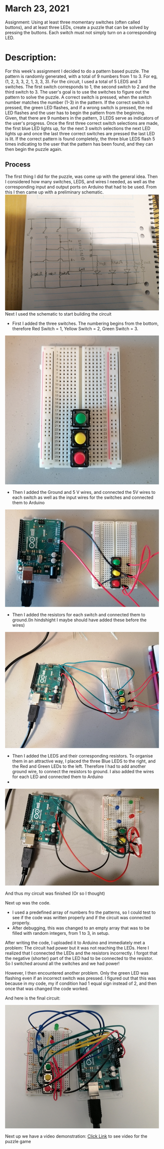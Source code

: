 # March 23, 2021
Assignment: Using at least three momentary switches (often called buttons), and at least three LEDs, create a puzzle that can be solved by pressing the buttons. 
Each switch must not simply turn on a corresponding LED.

# Description: 
For this week's assignment I decided to do a pattern based puzzle. The pattern is randomly generated, with a total of 9 numbers from 1 to 3. 
For eg, (1, 2, 3, 3, 2, 1, 3, 3, 3). For the circuit, I used a total of 5 LEDS and 3 switches. The first switch corresponds to 1, the second switch to 2 and the 
third switch to 3. The user's goal is to use the switches to figure out the pattern to solve the puzzle. A correct switch is pressed, when the switch number 
matches the number (1-3) in the pattern. If the correct switch is pressed, the green LED flashes, and if a wrong switch is pressed, the red LED flashes and the user 
has to begin the pattern from the beginning. Given, that there are 9 numbers in the pattern, 3 LEDS serve as indicators of the user's progress. Once the first three correct
switch selections are made, the first blue LED lights up, for the next 3 switch selections the next LED lights up and once the last three correct switches are pressed
the last LED is lit. If the correct pattern is found completely, the three blue LEDS flash 5 times indicating to the user that the pattern has been found, and they 
can then begin the puzzle again. 

## Process
The first thing I did for the puzzle, was come up with the general idea. Then I considered how many switches, LEDS, and wires I needed, as well as the corresponding
input and output ports on Arduino that had to be used. From this I then came up with a preliminary schematic. 
![](images/schematicdraft.jpg)
Next I used the schematic to start building the circuit

- First I added the three switches. The numbering begins from the bottom, therefore Red Switch = 1, Yellow Switch = 2, Green Switch = 3.

![](images/switches.jpg)

- Then I added the Ground and 5 V wires, and connected the 5V wires to each switch as well as the input wires for the switches and connected them to Arduino

![](images/switches2.jpg)

- Then I added the resistors for each switch and connected them to ground.(In hindshight I maybe should have added these before the wires)

![](images/switches3.jpg)

- Then I added the LEDS and their corresponding resistors. To organise them in an attractive way, I placed the three Blue LEDS to the right, and the Red and Green LEDs to the left. Therefore I had to add another ground wire, to connect the resistors to ground. I also added the wires for each LED and connected them to Arduino
- 
![](images/circuit.jpg)

And thus my circuit was finished (Or so I thought)

Next up was the code.
- I used a predefined array of numbers fro the patterns, so I could test to see if the code was written properly and if the circuit was connected properly. 
- After debugging, this was changed to an empty array that was to be filled with random integers, from 1 to 3, in setup.  

After writing the code, I uploaded it to Arduino and immediately met a problem: The circuit had power but it was not reaching the LEDs. Here I realized that I connected
the LEDs and the resistors incorrectly. I forgot that the negative (shorter) part of the LED had to be connected to the resistor. So I switched around all the switches and we had power!

However, I then encountered another problem. Only the green LED was flashing even if an incorrect switch was pressed. I figured out that this was because in my code, my if condition had 1 equal sign instead of 2, and then once that was changed the code worked. 

And here is the final circuit:

![](images/circuitfinal.jpg)

Next up we have a video demonstration:
[Click Link](https://youtu.be/xk6yf8KRF3Q) to see video for the puzzle game

